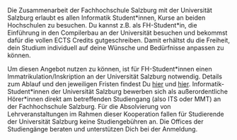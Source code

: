 Die Zusammenarbeit der Fachhochschule Salzburg mit der Universität Salzburg
erlaubt es allen Informatik Student\*innen, Kurse an beiden Hochschulen zu
besuchen. Du kannst z.B. als FH-Student\*in, die Einführung in den Compilerbau an
der Universität besuchen und bekommst dafür die vollen ECTS Credits
gutgeschreiben. Damit erhältst du die Freiheit, dein Studium individuell auf
deine Wünsche und Bedürfnisse anpassen zu können.

Um diesen Angebot nutzen zu können, ist für FH-Student\*innen einen
Immatrikulation/Inskription an der Universität Salzburg notwendig. Details zum
Ablauf und den jeweiligen Fristen findest Du [hier](https://www.uni-salzburg.at/index.php?id=200591)
und [hier](http://informatik.uni-salzburg.at/erstsemestrige/).
Informatik-Student\*innen der Universität Salzburg bewerben sich als
außerordentliche Hörer\*innen direkt am betreffenden Studiengang (also ITS oder MMT)
an der Fachhochschule Salzburg. Für die Absolvierung von Lehrveranstaltungen im
Rahmen dieser Kooperation fallen für Studierende der Universität Salzburg keine
Studiengebühren an. Die Offices der Studiengänge beraten und unterstützen Dich
bei der Anmeldung.
